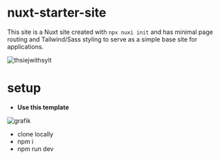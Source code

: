 # nuxt-starter-site

This site is a Nuxt site created with `npx nuxi init` and has minimal page routing and Tailwind/Sass styling to serve as a simple base site for applications.

![thsiejwithsylt](https://github.com/edwardtanguay/nuxt-starter-site/assets/446574/023f7d20-90f0-4702-a7e4-6105775a4bad)

# setup

- **Use this template**

![grafik](https://github.com/edwardtanguay/nuxt-starter-site/assets/446574/0c636d5d-91da-41ee-bc7f-9548627ecb9a)

- clone locally
- npm i
- npm run dev
